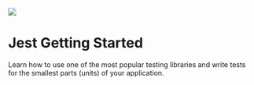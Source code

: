 ![](https://img.shields.io/badge/Microverse-blueviolet)

# Jest Getting Started
Learn how to use one of the most popular testing libraries and write tests for the smallest parts (units) of your application.
